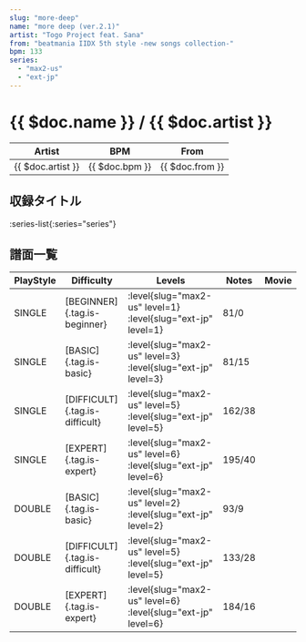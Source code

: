 ```yaml
---
slug: "more-deep"
name: "more deep (ver.2.1)"
artist: "Togo Project feat. Sana"
from: "beatmania IIDX 5th style -new songs collection-"
bpm: 133
series:
  - "max2-us"
  - "ext-jp"
---
```


# {{ $doc.name }} / {{ $doc.artist }}

|Artist|BPM|From|
|------|---|----|
|{{ $doc.artist }}|{{ $doc.bpm }}|{{ $doc.from }}|

## 収録タイトル

:series-list{:series="series"}

## 譜面一覧

|PlayStyle|Difficulty|Levels|Notes|Movie|
|---------|----------|------|-----|-----|
|SINGLE|[BEGINNER]{.tag.is-beginner}|<div class="field is-grouped is-grouped-multiline">:level{slug="max2-us" level=1} :level{slug="ext-jp" level=1}</div>|81/0||
|SINGLE|[BASIC]{.tag.is-basic}|<div class="field is-grouped is-grouped-multiline">:level{slug="max2-us" level=3} :level{slug="ext-jp" level=3}</div>|81/15||
|SINGLE|[DIFFICULT]{.tag.is-difficult}|<div class="field is-grouped is-grouped-multiline">:level{slug="max2-us" level=5} :level{slug="ext-jp" level=5}</div>|162/38||
|SINGLE|[EXPERT]{.tag.is-expert}|<div class="field is-grouped is-grouped-multiline">:level{slug="max2-us" level=6} :level{slug="ext-jp" level=6}</div>|195/40||
|DOUBLE|[BASIC]{.tag.is-basic}|<div class="field is-grouped is-grouped-multiline">:level{slug="max2-us" level=2} :level{slug="ext-jp" level=2}</div>|93/9||
|DOUBLE|[DIFFICULT]{.tag.is-difficult}|<div class="field is-grouped is-grouped-multiline">:level{slug="max2-us" level=5} :level{slug="ext-jp" level=5}</div>|133/28||
|DOUBLE|[EXPERT]{.tag.is-expert}|<div class="field is-grouped is-grouped-multiline">:level{slug="max2-us" level=6} :level{slug="ext-jp" level=6}</div>|184/16||
